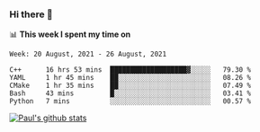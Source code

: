 ### Hi there 👋

📊 **This week I spent my time on**
<!--START_SECTION:waka-->
```text
Week: 20 August, 2021 - 26 August, 2021

C++      16 hrs 53 mins  ███████████████████▓░░░░░   79.30 % 
YAML     1 hr 45 mins    ██░░░░░░░░░░░░░░░░░░░░░░░   08.26 % 
CMake    1 hr 35 mins    ██░░░░░░░░░░░░░░░░░░░░░░░   07.49 % 
Bash     43 mins         █░░░░░░░░░░░░░░░░░░░░░░░░   03.41 % 
Python   7 mins          ░░░░░░░░░░░░░░░░░░░░░░░░░   00.57 % 
```
<!--END_SECTION:waka-->


[![Paul's github stats](https://github-readme-stats.vercel.app/api?username=mickeyouyou&theme=dracula&show_icons=true)](https://github.com/anuraghazra/github-readme-stats)
